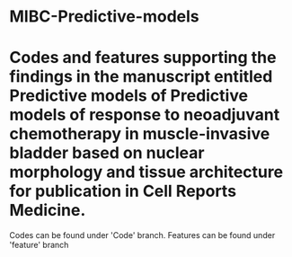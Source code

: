 
# MIBC-Predictive-models

# Codes and features supporting the findings in the manuscript entitled Predictive models of Predictive models of response to neoadjuvant chemotherapy in muscle-invasive bladder based on nuclear morphology and tissue architecture for publication in Cell Reports Medicine.

Codes can be found under 'Code' branch.
Features can be found under 'feature' branch
